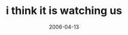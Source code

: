 ---
layout: base.njk
title : 'i think it is watching us' 
view_title : 'i think it is watching us' 
year : '2006' 
date : '2006-04-13' 
img_file : '/drawing/ithinkitiswatchingus.png' 
html_file : 'ithinkitiswatchingus' 
next_html : 'imighthavedonethat.html' 
year_order : '131' 
permalink : "title/{{html_file}}.html"
---